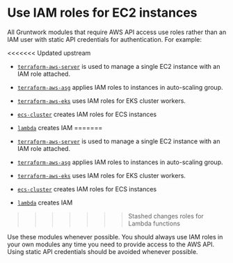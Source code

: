# Use IAM roles for EC2 instances

All Gruntwork modules that require AWS API access use roles rather than an IAM user with static API credentials for
authentication. For example:

<<<<<<< Updated upstream
- [`terraform-aws-server`](https://github.com/tnn-gruntwork-io/terraform-aws-server/blob/master/modules/single-server/main.tf)
  is used to manage a single EC2 instance with an IAM role attached.

- [`terraform-aws-asg`](https://github.com/tnn-gruntwork-io/terraform-aws-asg) applies IAM roles to instances in auto-scaling
  group.

- [`terraform-aws-eks`](https://github.com/tnn-gruntwork-io/terraform-aws-eks/blob/master/modules/eks-cluster-workers/main.tf)
  uses IAM roles for EKS cluster workers.

- [`ecs-cluster`](https://github.com/tnn-gruntwork-io/terraform-aws-ecs/tree/master/modules/ecs-cluster) creates IAM
  roles for ECS instances

- [`lambda`](https://github.com/tnn-gruntwork-io/terraform-aws-lambda/tree/master/modules/lambda) creates IAM
=======
- [`terraform-aws-server`](https://github.com/tnn-gruntwork-io/terraform-aws-server/blob/master/modules/single-server/main.tf)
  is used to manage a single EC2 instance with an IAM role attached.

- [`terraform-aws-asg`](https://github.com/tnn-gruntwork-io/terraform-aws-asg) applies IAM roles to instances in auto-scaling
  group.

- [`terraform-aws-eks`](https://github.com/tnn-gruntwork-io/terraform-aws-eks/blob/master/modules/eks-cluster-workers/main.tf)
  uses IAM roles for EKS cluster workers.

- [`ecs-cluster`](https://github.com/tnn-gruntwork-io/terraform-aws-ecs/tree/master/modules/ecs-cluster) creates IAM
  roles for ECS instances

- [`lambda`](https://github.com/tnn-gruntwork-io/terraform-aws-lambda/tree/master/modules/lambda) creates IAM
>>>>>>> Stashed changes
  roles for Lambda functions

Use these modules whenever possible. You should always use IAM roles in your own modules any time you need to provide
access to the AWS API. Using static API credentials should be avoided whenever possible.


<!-- ##DOCS-SOURCER-START
{
  "sourcePlugin": "local-copier",
  "hash": "af99b295cc0bfa675cbfdf671eb033a7"
}
##DOCS-SOURCER-END -->
